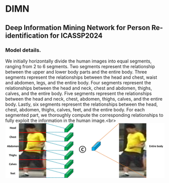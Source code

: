 # DIMN
## Deep Information Mining Network for Person Re-identification for ICASSP2024
### Model details.
We initially horizontally divide the human images into equal segments, ranging from 2 to 6 segments. Two segments represent the relationship between the upper and lower body parts and the entire body. Three segments represent the relationships between the head and chest, waist and abdomen, legs, and the entire body. Four segments represent the relationships between the head and neck, chest and abdomen, thighs, calves, and the entire body. Five segments represent the relationships between the head and neck, chest, abdomen, thighs, calves, and the entire body. Lastly, six segments represent the relationships between the head, chest, abdomen, thighs, calves, feet, and the entire body. For each segmented part, we thoroughly compute the corresponding relationships to fully exploit the information in the human image.\<br>
![](https://github.com/meanlang/DIMN/blob/main/images/fig1.jpg)
